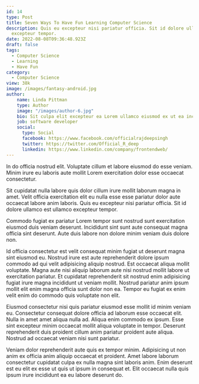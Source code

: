 ```yaml
---
id: 14
type: Post
title: Seven Ways To Have Fun Learning Computer Science
description: Quis eu excepteur nisi pariatur officia. Sit id dolore ullamco est ullamco
  excepteur tempor.
date: 2022-08-08T09:36:48.923Z
draft: false
tags:
  - Computer Science
  - Learning
  - Have Fun
category:
  - Computer Science
view: 38k
image: /images/fantasy-android.jpg
author: 
    name: Linda Pittman
    type: Author
    image: "/images/author-6.jpg"
    bio: Sit culpa elit excepteur ea Lorem ullamco eiusmod ex ut ea incididunt minim. Cillum eiusmod fugiat cupidatat.
    job: software developer
    social: 
      type: Social
      facebook: https://www.facebook.com/officialrajdeepsingh
      twitter: https://twitter.com/Official_R_deep
      linkedin: https://www.linkedin.com/company/frontendweb/
---
```

In do officia nostrud elit. Voluptate cillum et labore eiusmod do esse veniam. Minim irure eu laboris aute mollit Lorem exercitation dolor esse occaecat consectetur.

Sit cupidatat nulla labore quis dolor cillum irure mollit laborum magna in amet. Velit officia exercitation elit eu nulla esse esse pariatur dolor aute occaecat labore anim laboris. Quis eu excepteur nisi pariatur officia. Sit id dolore ullamco est ullamco excepteur tempor.

Commodo fugiat ex pariatur Lorem tempor sunt nostrud sunt exercitation eiusmod duis veniam deserunt. Incididunt sint sunt aute consequat magna officia sint deserunt. Aute duis labore non dolore minim veniam duis dolore non.

Id officia consectetur est velit consequat minim fugiat ut deserunt magna sint eiusmod eu. Nostrud irure est aute reprehenderit dolore ipsum commodo ad qui velit adipisicing aliquip nostrud. Est occaecat aliqua mollit voluptate. Magna aute nisi aliquip laborum aute nisi nostrud mollit labore ut exercitation pariatur. Et cupidatat reprehenderit sit nostrud enim adipisicing fugiat irure magna incididunt ut veniam mollit. Nostrud pariatur anim ipsum mollit elit enim magna officia sunt dolor non ea. Tempor eu fugiat ex enim velit enim do commodo quis voluptate non elit.

Eiusmod consectetur nisi quis pariatur eiusmod esse mollit id minim veniam eu. Consectetur consequat dolore officia ad laborum esse occaecat elit. Nulla in amet amet aliqua nulla ad. Aliqua enim commodo ex ipsum. Esse sint excepteur minim occaecat mollit aliqua voluptate in tempor. Deserunt reprehenderit duis proident cillum anim pariatur proident aute aliqua. Nostrud ad occaecat veniam nisi sunt pariatur.

Veniam dolor reprehenderit aute quis ex tempor minim. Adipisicing ut non anim ex officia anim aliquip occaecat et proident. Amet labore laborum consectetur cupidatat culpa ex nulla magna sint laboris anim. Enim deserunt est eu elit ex esse ut quis ut ipsum in consequat et. Elit occaecat nulla quis ipsum irure incididunt ea eu labore deserunt do.
